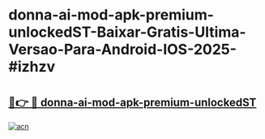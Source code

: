 # donna-ai-mod-apk-premium-unlockedST-Baixar-Gratis-Ultima-Versao-Para-Android-IOS-2025-#izhzv

# <h2><a href="https://ainizakaria.my?title=donna-ai-mod-apk-premium-unlockedST&ref=22M">🔗👉 🔴 donna-ai-mod-apk-premium-unlockedST</a></h2>

[![acn](https://github.com/user-attachments/assets/0f9c940e-d8b0-45ae-aac7-cd30a18b3e1c)](https://ainizakaria.my?title=donna-ai-mod-apk-premium-unlockedST&ref=22M)

